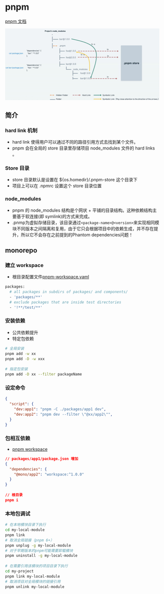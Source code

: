 # pnpm

[pnpm 文档](https://www.pnpm.cn/)

![store link](./pnpm-link.png)

## 简介

### hard link 机制

- hard link 使得用户可以通过不同的路径引用方式去找到某个文件。
- pnpm 会在全局的 store 目录里存储项目 node_modules 文件的 hard links 。

### Store 目录

- store 目录默认是设置在 ${os.homedir}/.pnpm-store 这个目录下
- 项目上可以在 .npmrc 设置这个 store 目录位置

### node_modules

- pnpm 的 node_modules 结构是个网状 + 平铺的目录结构。这种依赖结构主要基于软连接(即 symlink)的方式来完成。
- .pnmp为虚拟存储目录，该目录通过`<package-name>@<version>`来实现相同模块不同版本之间隔离和复用，由于它只会根据项目中的依赖生成，并不存在提升，所以它不会存在之前提到的Phantom dependencies问题！

## monorepo

### 建立 workspace

- 根目录配置文件[pnpm-workspace.yaml](https://www.pnpm.cn/pnpm-workspace_yaml)

```bash
packages:
  # all packages in subdirs of packages/ and components/
  - 'packages/**'
  # exclude packages that are inside test directories
  - '!**/test/**'
```

### 安装依赖

- 公共依赖提升
- 特定包依赖

```bash
# 全局安装
pnpm add -w xx
pnpm add -D -w xxx

# 指定包安装
pnpm add -D xx --filter packageName
```

### 设定命令

```json
{
  "script": {
    "dev:app1": "pnpm -C ./packages/app1 dev",
    "dev:app2": "pnpm dev --filter \"@xx/app2\"",
  }
}
```

### 包相互依赖

- [pnpm workspace](https://www.pnpm.cn/workspaces)

```json
// packages/app1/package.json 增加
{
  "dependencies": {
    "@mono/app2": "workspace:^1.0.0"
  }
}

// 根目录
pnpm i
```

### 本地包调试

```bash
# 在本地模块目录下执行
cd my-local-module
pnpm link
# 取消全局链接（pnpm 6+）
pnpm unplug -g my-local-module
# 对于早期版本的pnpm可能需要卸载模块
pnpm uninstall -g my-local-module

# 在需要引用该模块的项目目录下执行
cd my-project
pnpm link my-local-module
# 取消项目对全局模块的链接引用
pnpm unlink my-local-module
```
